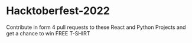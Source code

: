 # Hacktoberfest-2022
Contribute in form 4 pull requests to these React and Python Projects and get a chance to win FREE T-SHIRT

